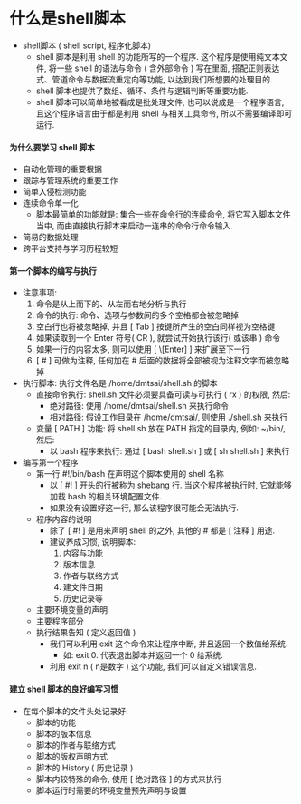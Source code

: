 # 什么是shell脚本

- shell脚本 ( shell script, 程序化脚本)
  - shell 脚本是利用 shell 的功能所写的一个程序. 这个程序是使用纯文本文件, 将一些 shell 的语法与命令 ( 含外部命令 ) 写在里面, 搭配正则表达式、管道命令与数据流重定向等功能, 以达到我们所想要的处理目的.
  - shell 脚本也提供了数组、循环、条件与逻辑判断等重要功能.
  - shell 脚本可以简单地被看成是批处理文件, 也可以说成是一个程序语言, 且这个程序语言由于都是利用 shell 与相关工具命令, 所以不需要编译即可运行.

#### 为什么要学习 shell 脚本

- 自动化管理的重要根据
- 跟踪与管理系统的重要工作
- 简单入侵检测功能
- 连续命令单一化
  - 脚本最简单的功能就是: 集合一些在命令行的连续命令, 将它写入脚本文件当中, 而由直接执行脚本来启动一连串的命令行命令输入.
- 简易的数据处理
- 跨平台支持与学习历程较短

#### 第一个脚本的编写与执行

- 注意事项:
  1. 命令是从上而下的、从左而右地分析与执行
  2. 命令的执行: 命令、选项与参数间的多个空格都会被忽略掉
  3. 空白行也将被忽略掉, 并且 [ Tab ] 按键所产生的空白同样视为空格键
  4. 如果读取到一个 Enter 符号( CR ), 就尝试开始执行该行( 或该串 ) 命令
  5. 如果一行的内容太多, 则可以使用 [ \\[Enter] ] 来扩展至下一行
  6. [ # ] 可做为注释, 任何加在 # 后面的数据将全部被视为注释文字而被忽略掉
- 执行脚本: 执行文件名是 /home/dmtsai/shell.sh 的脚本
  - 直接命令执行: shell.sh 文件必须要具备可读与可执行 ( rx ) 的权限, 然后:
    - 绝对路径: 使用 /home/dmtsai/shell.sh 来执行命令
    - 相对路径: 假设工作目录在 /home/dmtsai/, 则使用 ./shell.sh 来执行
  - 变量 [ PATH ] 功能: 将 shell.sh 放在 PATH 指定的目录内, 例如: ~/bin/, 然后:
    - 以 bash 程序来执行: 通过 [ bash shell.sh ] 或 [ sh shell.sh ] 来执行
- 编写第一个程序
  - 第一行 #!/bin/bash 在声明这个脚本使用的 shell 名称
    - 以 [ #! ] 开头的行被称为 shebang 行. 当这个程序被执行时, 它就能够加载 bash 的相关环境配置文件.
    - 如果没有设置好这一行, 那么该程序很可能会无法执行.
  - 程序内容的说明
    - 除了 [ #! ] 是用来声明 shell 的之外, 其他的 # 都是 [ 注释 ] 用途.
    - 建议养成习惯, 说明脚本:
      1. 内容与功能
      2. 版本信息
      3. 作者与联络方式
      4. 建文件日期
      5. 历史记录等
  - 主要环境变量的声明
  - 主要程序部分
  - 执行结果告知 ( 定义返回值 )
    - 我们可以利用 exit 这个命令来让程序中断, 并且返回一个数值给系统.
      - 如: exit 0. 代表退出脚本并返回一个 0 给系统.
    - 利用 exit n ( n是数字 ) 这个功能, 我们可以自定义错误信息.

#### 建立 shell 脚本的良好编写习惯

- 在每个脚本的文件头处记录好:
  - 脚本的功能
  - 脚本的版本信息
  - 脚本的作者与联络方式
  - 脚本的版权声明方式
  - 脚本的 History ( 历史记录 )
  - 脚本内较特殊的命令, 使用 [ 绝对路径 ] 的方式来执行
  - 脚本运行时需要的环境变量预先声明与设置

